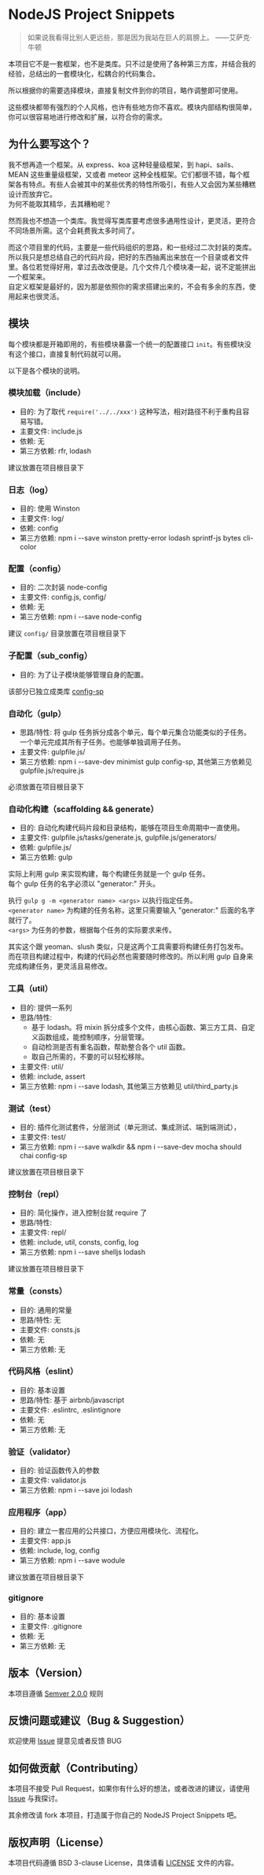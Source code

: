 # NodeJS Project Snippets

> 如果说我看得比别人更远些，那是因为我站在巨人的肩膀上。  ——艾萨克·牛顿

本项目它不是一套框架，也不是类库。只不过是使用了各种第三方库，并结合我的经验，总结出的一套模块化，松耦合的代码集合。

所以根据你的需要选择模块，直接复制文件到你的项目，略作调整即可使用。

这些模块都带有强烈的个人风格，也许有些地方你不喜欢。模块内部结构很简单，你可以很容易地进行修改和扩展，以符合你的需求。

## 为什么要写这个？

我不想再造一个框架。从 express、koa 这种轻量级框架，到 hapi、sails、MEAN 这些重量级框架，又或者 meteor 这种全栈框架。它们都很不错，每个框架各有特点。有些人会被其中的某些优秀的特性所吸引，有些人又会因为某些糟糕设计而放弃它。  
为何不能取其精华，去其糟粕呢？

然而我也不想造一个类库。我觉得写类库要考虑很多通用性设计，更灵活，更符合不同场景所需。这个会耗费我太多时间了。

而这个项目里的代码，主要是一些代码组织的思路，和一些经过二次封装的类库。  
所以我只是想总结自己的代码片段，把好的东西抽离出来放在一个目录或者文件里。各位若觉得好用，拿过去改改便是。几个文件几个模块凑一起，说不定能拼出一个框架来。  
自定义框架是最好的，因为那是依照你的需求搭建出来的，不会有多余的东西，使用起来也很灵活。

## 模块

每个模块都是开箱即用的，有些模块暴露一个统一的配置接口 `init`。有些模块没有这个接口，直接复制代码就可以用。

以下是各个模块的说明。

### 模块加载（include）

- 目的: 为了取代 `require('../../xxx')` 这种写法，相对路径不利于重构且容易写错。
- 主要文件: include.js
- 依赖: 无
- 第三方依赖: rfr, lodash

建议放置在项目根目录下

### 日志（log）

- 目的: 使用 Winston
- 主要文件: log/
- 依赖: config
- 第三方依赖: npm i --save winston pretty-error lodash sprintf-js bytes cli-color

### 配置（config）

- 目的: 二次封装 node-config
- 主要文件: config.js, config/
- 依赖: 无
- 第三方依赖: npm i --save node-config

建议 `config/` 目录放置在项目根目录下

### 子配置（sub_config）

- 目的: 为了让子模块能够管理自身的配置。

该部分已独立成类库 [config-sp](https://github.com/adoyle-h/config-sp)

### 自动化（gulp）

- 思路/特性: 将 gulp 任务拆分成各个单元，每个单元集合功能类似的子任务。一个单元完成其所有子任务。也能够单独调用子任务。
- 主要文件: gulpfile.js/
- 第三方依赖: npm i --save-dev minimist gulp config-sp, 其他第三方依赖见 gulpfile.js/require.js

必须放置在项目根目录下

### 自动化构建（scaffolding && generate）

- 目的: 自动化构建代码片段和目录结构，能够在项目生命周期中一直使用。
- 主要文件: gulpfile.js/tasks/generate.js, gulpfile.js/generators/
- 依赖: gulpfile.js/
- 第三方依赖: gulp

实际上利用 gulp 来实现构建，每个构建任务就是一个 gulp 任务。  
每个 gulp 任务的名字必须以 "generator:" 开头。

执行 `gulp g -m <generator name> <args>` 以执行指定任务。  
`<generator name>` 为构建的任务名称，这里只需要输入 "generator:" 后面的名字就行了。  
`<args>` 为任务的参数，根据每个任务的实际要求来传。

其实这个跟 yeoman、slush 类似，只是这两个工具需要将构建任务打包发布。  
而在项目构建过程中，构建的代码必然也需要随时修改的。所以利用 gulp 自身来完成构建任务，更灵活且易修改。

### 工具（util）

- 目的: 提供一系列
- 思路/特性:
    - 基于 lodash。将 mixin 拆分成多个文件，由核心函数、第三方工具、自定义函数组成，能控制顺序，分层管理。
    - 自动检测是否有重名函数，帮助整合各个 util 函数。
    - 取自己所需的，不要的可以轻松移除。
- 主要文件: util/
- 依赖: include, assert
- 第三方依赖: npm i --save lodash, 其他第三方依赖见 util/third_party.js

### 测试（test）

- 目的: 插件化测试套件，分层测试（单元测试、集成测试、端到端测试），
- 主要文件: test/
- 第三方依赖: npm i --save walkdir && npm i --save-dev mocha should chai config-sp

建议放置在项目根目录下

### 控制台（repl）

- 目的: 简化操作，进入控制台就 require 了
- 思路/特性: 
- 主要文件: repl/
- 依赖: include, util, consts, config, log
- 第三方依赖: npm i --save shelljs lodash

建议放置在项目根目录下

### 常量（consts）

- 目的: 通用的常量
- 思路/特性: 无
- 主要文件: consts.js
- 依赖: 无
- 第三方依赖: 无

### 代码风格（eslint）

- 目的: 基本设置
- 思路/特性: 基于 airbnb/javascript
- 主要文件: .eslintrc, .eslintignore
- 依赖: 无
- 第三方依赖: 无

### 验证（validator）

- 目的: 验证函数传入的参数
- 主要文件: validator.js
- 第三方依赖: npm i --save joi lodash

### 应用程序（app）

- 目的: 建立一套应用的公共接口，方便应用模块化、流程化。
- 主要文件: app.js
- 依赖: include, log, config
- 第三方依赖: npm i --save wodule

建议放置在项目根目录下

### gitignore

- 目的: 基本设置
- 主要文件: .gitignore
- 依赖: 无
- 第三方依赖: 无

## 版本（Version）

本项目遵循 [Semver 2.0.0][Semver] 规则

## 反馈问题或建议（Bug & Suggestion）

欢迎使用 [Issue][] 提意见或者反馈 BUG

## 如何做贡献（Contributing）

本项目不接受 Pull Request，如果你有什么好的想法，或者改进的建议，请使用 [Issue][] 与我探讨。

其余修改请 fork 本项目，打造属于你自己的 NodeJS Project Snippets 吧。

## 版权声明（License）

本项目代码遵循 BSD 3-clause License，具体请看 [LICENSE][] 文件的内容。

<!-- 链接 -->

[Semver]: http://semver.org/lang/zh-CN/
[Issue]: https://github.com/adoyle-h/nodejs-project-snippets/issues
[LICENSE]: ./LICENSE
